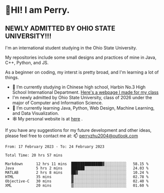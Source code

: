 # 🌄HI! I am Perry. <br> #
## NEWLY ADMITTED BY OHIO STATE UNIVERSITY!!! ##  
I'm an international student studying in the Ohio State University. <br>

My repositories include some small designs and practices of mine in Java, C++, Python, and JS. <br>

As a beginner on coding, my interst is pretty broad, and I'm learning a lot of things. <br>
- 🔭 I’m currently studying in Chinese high school, Harbin No.3 High School International Department. [Here's a webpage I made for my class](https://perry2004.github.io/weirdos/)
- I'm newly admitted by Ohio State University, class of 2026 under the major of Computer and Information Science. 
- 🌱 I’m currently learning Java, Python, Web Design, Machine Learning, and Data Visualization. 
- 🕸️ My personal website is at <a href="https://zhu-yp.cn">here</a> .  

If you have any suggestions for my future development and other ideas, please feel free to contact me at: 📫 [perryzhu2004@outlook.com](mailto:perryzhu2004@outlook.com)

<!--START_SECTION:waka-->

```text
From: 17 February 2023 - To: 24 February 2023

Total Time: 20 hrs 57 mins

Markdown      12 hrs 11 mins  ██████████████▓░░░░░░░░░░   58.15 %
Java          5 hrs 2 mins    ██████░░░░░░░░░░░░░░░░░░░   24.03 %
MATLAB        2 hrs 8 mins    ██▓░░░░░░░░░░░░░░░░░░░░░░   10.24 %
HTML          35 mins         ▓░░░░░░░░░░░░░░░░░░░░░░░░   02.78 %
Objective-C   30 mins         ▓░░░░░░░░░░░░░░░░░░░░░░░░   02.40 %
XML           20 mins         ▒░░░░░░░░░░░░░░░░░░░░░░░░   01.60 %
```

<!--END_SECTION:waka-->